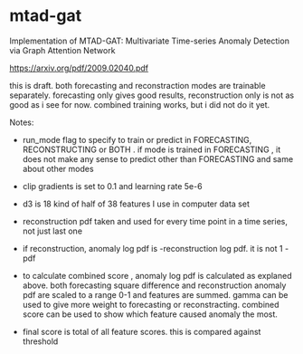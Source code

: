 # mtad-gat
Implementation of MTAD-GAT: Multivariate Time-series Anomaly Detection via Graph Attention Network

https://arxiv.org/pdf/2009.02040.pdf


this is draft. both forecasting and reconstraction modes are trainable separately. forecasting only gives good results, reconstruction only is not as good as i see for now. combined training works, but i did not do it yet.

Notes:

- run_mode flag to specify to train or predict in FORECASTING, RECONSTRUCTING or BOTH . if mode is trained in FORECASTING , it does not make any sense to predict other than FORECASTING and same about other modes

- clip gradients is set to 0.1 and learning rate 5e-6

- d3 is 18 kind of half of 38 features I use in computer data set

- reconstruction pdf taken and used for every time point in a time series, not just last one

- if reconstruction, anomaly log pdf is -reconstruction log pdf. it is not 1 - pdf

- to calculate combined score , anomaly log pdf is calculated as explaned above. both forecasting  square difference and reconstruction anomaly pdf are scaled to a range 0-1 and features are summed. gamma can be used to give more weight to forecasting or reconstracting. combined score can be used to show which feature caused anomaly the most. 

- final score is total of all feature scores. this is compared against threshold
